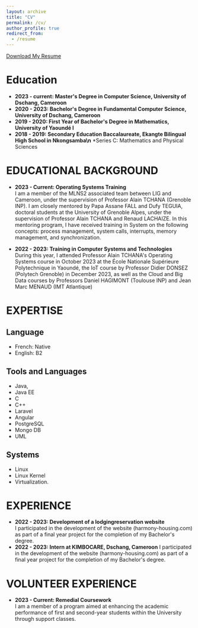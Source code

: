 ```yaml
---
layout: archive
title: "CV"
permalink: /cv/
author_profile: true
redirect_from:
  - /resume
---
```


[Download My Resume](https://winner04.github.io/files/Vaneck_Dagar_CV.pdf)

Education
======
- **2023 - current: Master's Degree in Computer Science, University of Dschang, Cameroon** 
- **2020 - 2023: Bachelor's Degree in Fundamental Computer Science, University of Dschang, Cameroon**  
- **2019 - 2020: First Year of Bachelor's Degree in Mathematics, University of Yaoundé I**
- **2018 - 2019: Secondary Education Baccalaureate, Ekangte Bilingual High School in Nkongsamba\n**
  *Series C: Mathematics and Physical Sciences
      
EDUCATIONAL BACKGROUND
======
- **2023 - Current: Operating Systems Training**    
  I am a member of the MLNS2 associated team between LIG and Cameroon, under the supervision of Professor Alain TCHANA (Grenoble INP). I 
  am closely mentored by Papa Assane FALL and Dufy TEGUIA, doctoral students at the University of Grenoble Alpes, under the supervision 
  of Professor Alain TCHANA and Renaud LACHAIZE. In this mentoring program, I have received training in System on the following 
  concepts: process management, system calls, interrupts, memory management, and synchronization.

- **2022 - 2023: Training in Computer Systems and Technologies**  
  During this year, I attended Professor Alain TCHANA's Operating Systems course in October 2023 at the École Nationale Supérieure          Polytechnique in Yaoundé, the IoT course by Professor Didier DONSEZ (Polytech Grenoble) in December 2023, as well as the Cloud and Big    Data courses by Professors Daniel HAGIMONT (Toulouse INP) and Jean Marc MENAUD (IMT Atlantique)

EXPERTISE
======
## Language
- French: Native
- English: B2

## Tools and Languages
- Java,
- Java EE
- C
- C++
- Laravel
- Angular
- PostgreSQL
- Mongo DB
- UML

## Systems
- Linux
- Linux Kernel
- Virtualization.

EXPERIENCE
======
- **2022 - 2023: Development of a lodgingreservation website**  
I participated in the development of the website (harmony-housing.com) as part of a final year project for the completion of my Bachelor's degree.
- **2022 - 2023: Intern at KIMBOCARE, Dschang, Cameroon**
I participated in the development of the website (harmony-housing.com) as part of a final year project for the completion of my Bachelor's degree.
  
VOLUNTEER EXPERIENCE
======
- **2023 - Current: Remedial Coursework**  
I am a member of a program aimed at enhancing the academic performance of first and second-year students within the University through support classes.

